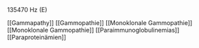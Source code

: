 135470 Hz (E)

[[Gammapathy]]
[[Gammopathie]]
[[Monoklonale Gammopathie]]
[[Monoklonale Gammopathie]]
[[Paraimmunoglobulinemias]]
[[Paraproteinämien]]
